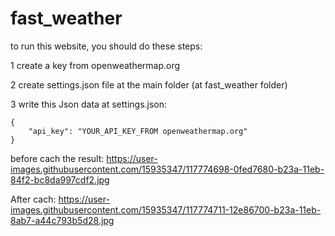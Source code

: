 # fast_weather


to run this website, you should do these steps:

1 create a key from openweathermap.org

2 create settings.json file at the main folder (at fast_weather folder)

3 write this Json data at settings.json:

    {
        "api_key": "YOUR_API_KEY_FROM openweathermap.org"
    }




before cach the result:
https://user-images.githubusercontent.com/15935347/117774698-0fed7680-b23a-11eb-84f2-bc8da997cdf2.jpg


After cach:
https://user-images.githubusercontent.com/15935347/117774711-12e86700-b23a-11eb-8ab7-a44c793b5d28.jpg
